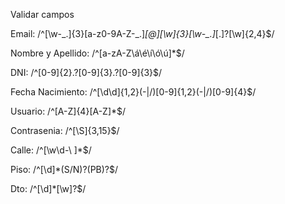 Validar campos

Email: 
/^[\w\-\_\.]{3}[a-z0-9A-Z\-\_\.]*[@][\w]{3}[\w\-\_\.]*[\.]?[\w]{2,4}$/

Nombre y Apellido: 
/^[a-zA-Z\á\é\í\ó\ú]*$/

DNI: 
/^[0-9]{2}\.?[0-9]{3}\.?[0-9]{3}$/

Fecha Nacimiento:
/^[\d\d]{1,2}(-|/)[0-9]{1,2}(-|/)[0-9]{4}$/

Usuario:
/^[A-Z]{4}[A-Z]*$/

Contrasenia:
/^[\S]{3,15}$/

Calle:
/^[\w\d\-\ ]*$/

Piso:
/^[\d]*(S/N)?(PB)?$/

Dto:
/^[\d]*[\w]?$/